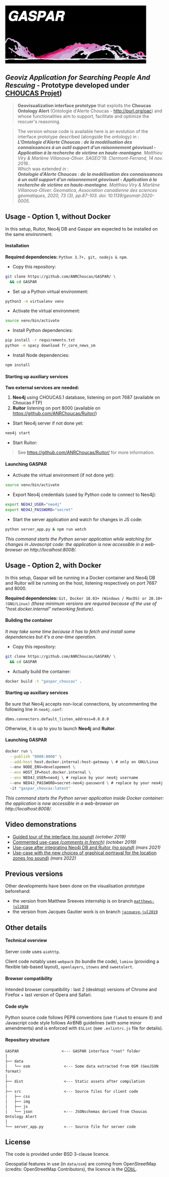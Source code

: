 ![GASPAR](src/img/gasparlogo.png)
## *Geoviz Application for Searching People And Rescuing* - Prototype developed under [CHOUCAS Projet](http://choucas.ign.fr))

> **Geovisualization interface prototype** that exploits the **Choucas Ontology Alert** (Ontologie d'Alerte Choucas - http://purl.org/oac) and whose functionalities aim to support, facilitate and optimize the rescuer's reasoning.  

> The version whose code is available here is an evolution of the interface prototype described (alongside the ontology) in :  
>  *__L’Ontologie d’Alerte Choucas : de la modélisation des connaissances à un outil support d’un raisonnement géovisuel - Application à la recherche de victime en haute-montagne__. Matthieu Viry & Marlène Villanova-Oliver. SAGEO'19. Clermont-Ferrand, 14 nov. 2019.*.  
> Which was extended in :  
>  *__Ontologie d’Alerte Choucas : de la modélisation des connaissances à un outil support d’un raisonnement géovisuel - Application à la recherche de victime en haute-montagne__. Matthieu Viry & Marlène Villanova-Oliver. Geomatica, Association canadienne des sciences géomatiques, 2020, 73 (3), pp.87-103. doi: 10.1139/geomat-2020-0005.*  


## Usage - Option 1, without Docker

In this setup, Ruitor, Neo4j DB and Gaspar are expected to be installed on the same environment.

#### Installation

**Required dependencies:** `Python 3.7+, git, nodejs & npm`.  

- Copy this repository:

```bash
git clone https://github.com/ANRChoucas/GASPAR/ \
  && cd GASPAR
```

- Set up a Python virtual environment:

```bash
python3 -m virtualenv venv
```

- Activate the virtual environment:

```bash
source venv/bin/activate
```

- Install Python dependencies:

```bash
pip install -r requirements.txt
python -m spacy download fr_core_news_sm
```

- Install Node dependencies:

```bash
npm install
```

#### Starting up auxiliary services

**Two external services are needed:**
1. **Neo4j** using CHOUCAS.1 database, listening on port 7687 (available on Choucas FTP)
2. **Ruitor** listening on port 8000 (available on https://github.com/ANRChoucas/Ruitor/)


- Start Neo4j server if not done yet:

```bash
neo4j start
```

- Start Ruitor:

> See https://github.com/ANRChoucas/Ruitor/ for more information.


#### Launching GASPAR

- Activate the virtual environment (if not done yet):

```bash
source venv/bin/activate
```

- Export Neo4j credentials (used by Python code to connect to Neo4j):

```bash
export NEO4J_USER="neo4j"
export NEO4J_PASSWORD="secret"
```


- Start the server application and watch for changes in JS code:

```bash
python server_app.py & npm run watch
```

*This command starts the Python server application while watching for changes in Javascript code: the application is now accessible in a web-browser on http://localhost:8008/.*


## Usage - Option 2, with Docker

In this setup, Gaspar will be running in a Docker container and Neo4j DB and Ruitor will be running on the host, listening respectively on port 7687 and 8000.

**Required dependencies:** `Git, Docker 18.03+ (Windows / MacOS) or 20.10+ (GNU/Linux)` *(these minimum versions are required because of the use of "host.docker.internal" networking feature)*.  

#### Building the container

*It may take some time because it has to fetch and install some dependencies but it's a one-time operation.*

- Copy this repository:

```bash
git clone https://github.com/ANRChoucas/GASPAR/ \
  && cd GASPAR
```

- Actually build the container:

```bash
docker build -t "gaspar_choucas" .
```

#### Starting up auxiliary services


Be sure that Neo4j accepts non-local connections, by uncommenting the following line in `neo4j.conf`:

```
dbms.connectors.default_listen_address=0.0.0.0
```

Otherwise, it is up to you to launch **Neo4j** and **Ruitor**.


#### Launching GASPAR


```bash
docker run \
  --publish "8008:8008" \
  --add-host host.docker.internal:host-gateway \ # only on GNU/Linux
  --env NODE_ENV=developement \
  --env HOST_IP=host.docker.internal \
  --env NEO4J_USER=neo4j \ # replace by your neo4j username
  --env NEO4J_PASSWORD=secret-neo4j-password \ # replace by your neo4j password
  -it "gaspar_choucas:latest"
```

*This command starts the Python server application inside Docker container: the application is now accessible in a web-browser on http://localhost:8008/.*


## Video demonstrations

- [Guided tour of the interface *(no sound)*](https://steamer.imag.fr/wp-content/uploads/2019/10/screencast_gaspar_tour_guide.mp4) *(october 2019)*
- [Commented use-case *(comments in french)*](https://steamer.imag.fr/wp-content/uploads/2019/10/screencast_gaspar_usecase_audio.mp4) *(october 2019)*
- [Use-case after integrating Neo4j DB and Ruitor *(no sound)*](https://cloud.univ-grenoble-alpes.fr/index.php/s/PoR3cYtbbTnoEMy) *(mars 2021)*
- [Use-case with the new choices of graphical portrayal for the location zones (no sound)](https://cloud.univ-grenoble-alpes.fr/index.php/s/a9t6iSXDM5RW5wY) *(mars 2022)*


## Previous versions

Other developments have been done on the visualisation prototype beforehand:

- the version from Matthew Sreeves internship is on branch [`matthews-jul2018`](https://github.com/ANRChoucas/GASPAR/tree/matthews-jul2018)
- the version from Jacques Gautier work is on branch [`jacquesg-jul2019`](https://github.com/ANRChoucas/GASPAR/tree/jacquesg-jul2019)


## Other details

#### Technical overview

Server code uses `aiohttp`.

Client code notably uses `webpack` (to bundle the code), `lumino` (providing a flexible tab-based layout), `openlayers`, `itowns` and `sweetalert`.

#### Browser compatibility

Intended browser compatibility : last 2 (desktop) versions of Chrome and Firefox + last version of Opera and Safari.

#### Code style

Python source code follows PEP8 conventions (use `flake8` to ensure it) and Javascript code style follows AirBNB guidelines (with some minor amendments) and is enforced with `ESLint` (see `.eslintrc.js` file for details).


#### Repository structure

```
GASPAR                   <--- GASPAR interface "root" folder
│
├── data
│   └── osm               <--- Some data extracted from OSM (GeoJSON format)
│
├── dist                  <--- Static assets after compilation
│
├── src                   <--- Source files for client code
│   ├── css
│   ├── img
│   ├── js
│   └── json              <--- JSONschemas derived from Choucas Ontology Alert
│
└── server_app.py         <--- Source file for server code
```

## License

The code is provided under BSD 3-clause licence.

Geospatial features in use (in `data/osm`) are coming from OpenStreetMap (credits: OpenStreetMap Contributors), the licence is the [ODbL](https://opendatacommons.org/licenses/odbl/index.html).


